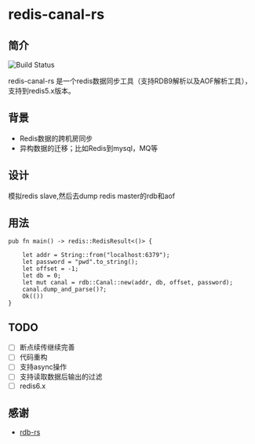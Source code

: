 # redis-canal-rs

## 简介
![Build Status](https://github.com/withlin/redis-canal-rs/workflows/Rust/badge.svg?event=push&branch=master)

redis-canal-rs 是一个redis数据同步工具（支持RDB9解析以及AOF解析工具），支持到redis5.x版本。

## 背景

* Redis数据的跨机房同步
* 异构数据的迁移；比如Redis到mysql，MQ等

## 设计

模拟redis slave,然后去dump redis master的rdb和aof

## 用法

```
pub fn main() -> redis::RedisResult<()> {

    let addr = String::from("localhost:6379");
    let password = "pwd".to_string();
    let offset = -1;
    let db = 0;
    let mut canal = rdb::Canal::new(addr, db, offset, password);
    canal.dump_and_parse()?;
    Ok(())
} 

```

## TODO
- [ ] 断点续传继续完善
- [ ] 代码重构
- [ ] 支持async操作
- [ ] 支持读取数据后输出的过滤
- [ ] redis6.x

## 感谢
* [rdb-rs](https://github.com/badboy/rdb-rs)